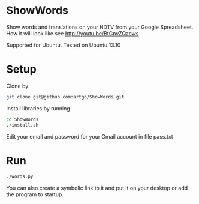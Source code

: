 ShowWords
=========

Show words and translations on your HDTV from your Google Spreadsheet.
How it will look like see http://youtu.be/BtGnvZQzcws

Supported for Ubuntu. Tested on Ubuntu 13.10

# Setup
Clone by
```bash
git clone git@github.com:artgo/ShowWords.git
```

Install libraries by running
```bash
cd ShowWords
./install.sh
```

Edit your email and password for your Gmail account in file pass.txt

# Run
```bash
./words.py
```

You can also create a symbolic link to it and put it on your desktop or add the program to startup.